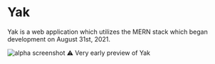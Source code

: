 # Yak
Yak is a web application which utilizes the MERN stack which began development on August 31st, 2021.

![alpha screenshot](https://i.imgur.com/N2Y4eon.png)
⚠️ Very early preview of Yak
